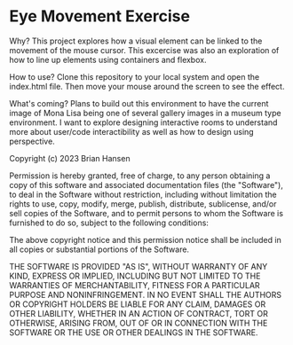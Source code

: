 # Eye Movement Exercise

Why? This project explores how a visual element can be linked to the movement of the mouse cursor. This excercise was also an exploration of how to line up elements using containers and flexbox. 

How to use? Clone this repository to your local system and open the index.html file. Then move your mouse around the screen to see the effect. 

What's coming? Plans to build out this environment to have the current image of Mona Lisa being one of several gallery images in a museum type environment. I want to explore designing interactive rooms to understand more about user/code interactibility as well as how to design using perspective. 

Copyright (c) 2023 Brian Hansen

Permission is hereby granted, free of charge, to any person obtaining a copy
of this software and associated documentation files (the "Software"), to deal
in the Software without restriction, including without limitation the rights
to use, copy, modify, merge, publish, distribute, sublicense, and/or sell
copies of the Software, and to permit persons to whom the Software is
furnished to do so, subject to the following conditions:

The above copyright notice and this permission notice shall be included in all
copies or substantial portions of the Software.

THE SOFTWARE IS PROVIDED "AS IS", WITHOUT WARRANTY OF ANY KIND, EXPRESS OR
IMPLIED, INCLUDING BUT NOT LIMITED TO THE WARRANTIES OF MERCHANTABILITY,
FITNESS FOR A PARTICULAR PURPOSE AND NONINFRINGEMENT. IN NO EVENT SHALL THE
AUTHORS OR COPYRIGHT HOLDERS BE LIABLE FOR ANY CLAIM, DAMAGES OR OTHER
LIABILITY, WHETHER IN AN ACTION OF CONTRACT, TORT OR OTHERWISE, ARISING FROM,
OUT OF OR IN CONNECTION WITH THE SOFTWARE OR THE USE OR OTHER DEALINGS IN THE
SOFTWARE.

